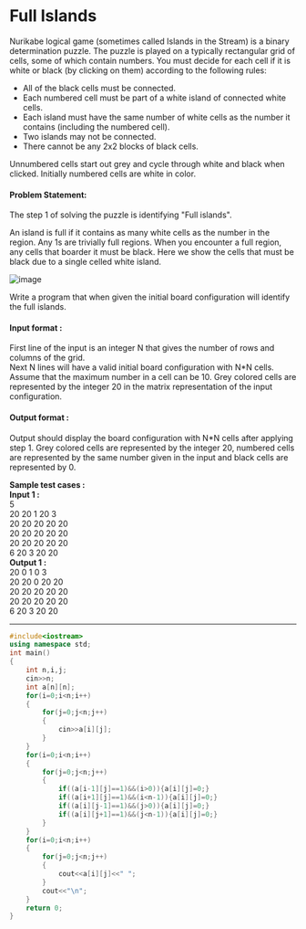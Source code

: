 # Full Islands

Nurikabe logical game (sometimes called Islands in the Stream) is a binary determination puzzle. The puzzle is played on a typically rectangular grid of cells, some of which contain numbers. You must decide for each cell if it is white or black (by clicking on them) according to the following rules:
- All of the black cells must be connected.
- Each numbered cell must be part of a white island of connected white cells.
- Each island must have the same number of white cells as the number it contains (including the numbered cell).
- Two islands may not be connected.
- There cannot be any 2x2 blocks of black cells.

Unnumbered cells start out grey and cycle through white and black when clicked. Initially numbered cells are white in color.

#### Problem Statement:

The step 1 of solving the puzzle is identifying "Full islands".

An island is full if it contains as many white cells as the number in the region. Any 1s are trivially full regions. When you encounter a full region, any cells that boarder it must be black. Here we show the cells that must be black due to a single celled white island.

![image](https://github.com/king-ronin04/CPP-Learning/assets/103017387/39f46bde-29ac-48f8-8745-7fc3b7913454)

Write a program that when given the initial board configuration will identify the full islands.

#### Input format :
First line of the input is an integer N that gives the number of rows and columns of the grid.
<br>
Next N lines will have a valid initial board configuration with N*N cells. Assume that the maximum number in a cell can be 10. Grey colored cells are represented by the integer 20 in the matrix representation of the input configuration.



#### Output format :
Output should display the board configuration with N*N cells after applying step 1. Grey colored cells are represented by the integer 20, numbered cells are represented by the same number given in the input and black cells are represented by 0.

**Sample test cases :<br>
Input 1 :<br>**
5<br>
20 20 1 20 3<br>
20 20 20 20 20<br>
20 20 20 20 20<br>
20 20 20 20 20<br>
6 20 3 20 20<br>
**Output 1 :<br>**
20 0 1 0 3 <br>
20 20 0 20 20 <br>
20 20 20 20 20 <br>
20 20 20 20 20 <br>
6 20 3 20 20 


----------------------------------------------------------------------------------------------------------------------------------------------------------------------

```cpp
#include<iostream>
using namespace std;
int main()
{
    int n,i,j;
    cin>>n;
    int a[n][n];
    for(i=0;i<n;i++)
    {
        for(j=0;j<n;j++)
        {
            cin>>a[i][j];
        }
    }
    for(i=0;i<n;i++)
    {
        for(j=0;j<n;j++)
        {
            if((a[i-1][j]==1)&&(i>0)){a[i][j]=0;}
            if((a[i+1][j]==1)&&(i<n-1)){a[i][j]=0;}
            if((a[i][j-1]==1)&&(j>0)){a[i][j]=0;}
            if((a[i][j+1]==1)&&(j<n-1)){a[i][j]=0;}
        }
    }
    for(i=0;i<n;i++)
    {
        for(j=0;j<n;j++)
        {
            cout<<a[i][j]<<" ";
        }
        cout<<"\n";
    }
    return 0;
}

```
